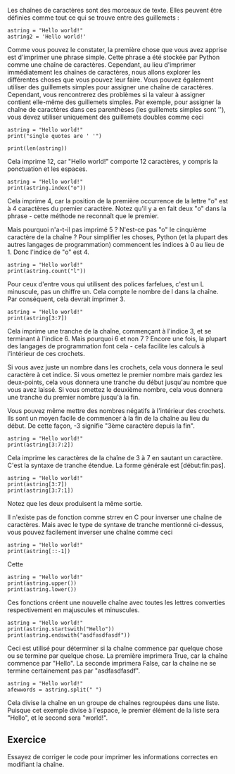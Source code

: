 Les chaînes de caractères sont des morceaux de texte. Elles peuvent être définies comme tout ce qui se trouve entre des guillemets :

    astring = "Hello world!"
    astring2 = 'Hello world!'

Comme vous pouvez le constater, la première chose que vous avez apprise est d'imprimer une phrase simple. Cette phrase a été stockée par Python comme une chaîne de caractères. Cependant, au lieu d'imprimer immédiatement les chaînes de caractères, nous allons explorer les différentes choses que vous pouvez leur faire.
Vous pouvez également utiliser des guillemets simples pour assigner une chaîne de caractères. Cependant, vous rencontrerez des problèmes si la valeur à assigner contient elle-même des guillemets simples. Par exemple, pour assigner la chaîne de caractères dans ces parenthèses (les guillemets simples sont ''), vous devez utiliser uniquement des guillemets doubles comme ceci

    astring = "Hello world!"
    print("single quotes are ' '")

    print(len(astring))

Cela imprime 12, car "Hello world!" comporte 12 caractères, y compris la ponctuation et les espaces.

    astring = "Hello world!"
    print(astring.index("o"))

Cela imprime 4, car la position de la première occurrence de la lettre "o" est à 4 caractères du premier caractère. Notez qu'il y a en fait deux "o" dans la phrase - cette méthode ne reconnaît que le premier.

Mais pourquoi n'a-t-il pas imprimé 5 ? N'est-ce pas "o" le cinquième caractère de la chaîne ? Pour simplifier les choses, Python (et la plupart des autres langages de programmation) commencent les indices à 0 au lieu de 1. Donc l'indice de "o" est 4.

    astring = "Hello world!"
    print(astring.count("l"))

Pour ceux d'entre vous qui utilisent des polices farfelues, c'est un L minuscule, pas un chiffre un. Cela compte le nombre de l dans la chaîne. Par conséquent, cela devrait imprimer 3.

    astring = "Hello world!"
    print(astring[3:7])

Cela imprime une tranche de la chaîne, commençant à l'indice 3, et se terminant à l'indice 6. Mais pourquoi 6 et non 7 ? Encore une fois, la plupart des langages de programmation font cela - cela facilite les calculs à l'intérieur de ces crochets.

Si vous avez juste un nombre dans les crochets, cela vous donnera le seul caractère à cet indice. Si vous omettez le premier nombre mais gardez les deux-points, cela vous donnera une tranche du début jusqu'au nombre que vous avez laissé. Si vous omettez le deuxième nombre, cela vous donnera une tranche du premier nombre jusqu'à la fin.

Vous pouvez même mettre des nombres négatifs à l'intérieur des crochets. Ils sont un moyen facile de commencer à la fin de la chaîne au lieu du début. De cette façon, -3 signifie "3ème caractère depuis la fin".

    astring = "Hello world!"
    print(astring[3:7:2])

Cela imprime les caractères de la chaîne de 3 à 7 en sautant un caractère. C'est la syntaxe de tranche étendue. La forme générale est [début:fin:pas].

    astring = "Hello world!"
    print(astring[3:7])
    print(astring[3:7:1])

Notez que les deux produisent la même sortie.

Il n'existe pas de fonction comme strrev en C pour inverser une chaîne de caractères. Mais avec le type de syntaxe de tranche mentionné ci-dessus, vous pouvez facilement inverser une chaîne comme ceci

    astring = "Hello world!"
    print(astring[::-1])

Cette

    astring = "Hello world!"
    print(astring.upper())
    print(astring.lower())

Ces fonctions créent une nouvelle chaîne avec toutes les lettres converties respectivement en majuscules et minuscules.

    astring = "Hello world!"
    print(astring.startswith("Hello"))
    print(astring.endswith("asdfasdfasdf"))

Ceci est utilisé pour déterminer si la chaîne commence par quelque chose ou se termine par quelque chose. La première imprimera True, car la chaîne commence par "Hello". La seconde imprimera False, car la chaîne ne se termine certainement pas par "asdfasdfasdf".

    astring = "Hello world!"
    afewwords = astring.split(" ")

Cela divise la chaîne en un groupe de chaînes regroupées dans une liste. Puisque cet exemple divise à l'espace, le premier élément de la liste sera "Hello", et le second sera "world!".

Exercice
--------

Essayez de corriger le code pour imprimer les informations correctes en modifiant la chaîne.